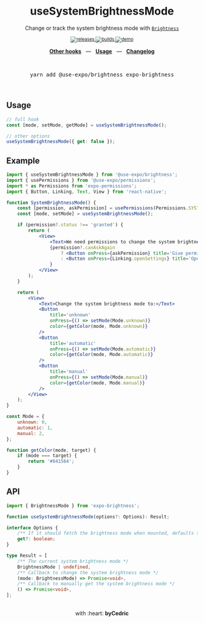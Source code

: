 <div align="center">
    <h1>useSystemBrightnessMode</h1>
    <p>Change or track the system brightness mode with <a href="https://docs.expo.io/versions/latest/sdk/brightness/"><code>Brightness</code></a></p>
    <sup>
        <a href="https://github.com/bycedric/use-expo/releases">
            <img src="https://img.shields.io/github/release/byCedric/use-expo/all.svg?style=flat-square" alt="releases" />
        </a>
        <a href="https://github.com/bycedric/use-expo/actions">
            <img src="https://img.shields.io/github/workflow/status/byCedric/use-expo/Packages/master.svg?style=flat-square" alt="builds" />
        </a>
        <a href="https://exp.host/@bycedric/use-expo">
            <img src="https://img.shields.io/badge/demo-expo.io-lightgrey.svg?style=flat-square" alt="demo" />
        </a>
    </sup>
    <br />
    <p align="center">
        <a href="https://github.com/byCedric/use-expo#readme"><b>Other hooks</b></a>
        &nbsp;&nbsp;&mdash;&nbsp;&nbsp;
        <a href="https://github.com/byCedric/use-expo#usage"><b>Usage</b></a>
        &nbsp;&nbsp;&mdash;&nbsp;&nbsp;
        <a href="https://github.com/byCedric/use-expo/blob/master/CHANGELOG.md"><b>Changelog</b></a>
    </p>
    <br />
    <pre>yarn add @use-expo/brightness expo-brightness</pre>
    <br />
</div>

## Usage

```jsx
// full hook
const [mode, setMode, getMode] = useSystemBrightnessMode();

// other options
useSystemBrightnessMode({ get: false });
```


## Example

```jsx
import { useSystemBrightnessMode } from '@use-expo/brightness';
import { usePermissions } from '@use-expo/permissions';
import * as Permissions from 'expo-permissions';
import { Button, Linking, Text, View } from 'react-native';

function SystemBrightnessMode() {
    const [permission, askPermission] = usePermissions(Permissions.SYSTEM_BRIGHTNESS);
    const [mode, setMode] = useSystemBrightnessMode();

    if (permission?.status !== 'granted') {
        return (
            <View>
                <Text>We need permissions to change the system brightness mode</Text>
                {permission?.canAskAgain
                    ? <Button onPress={askPermission} title='Give permission' />
                    : <Button onPress={Linking.openSettings} title='Open app settings' />
                }
            </View>
        );
    }

    return (
        <View>
            <Text>Change the system brightness mode to:</Text>
            <Button
                title='unknown'
                onPress={() => setMode(Mode.unknown)}
                color={getColor(mode, Mode.unknown)}
            />
            <Button
                title='automatic'
                onPress={() => setMode(Mode.automatic)}
                color={getColor(mode, Mode.automatic)}
            />
            <Button
                title='manual'
                onPress={() => setMode(Mode.manual)}
                color={getColor(mode, Mode.manual)}
            />
        </View>
    );
}

const Mode = {
    unknown: 0,
    automatic: 1,
    manual: 2,
};

function getColor(mode, target) {
    if (mode === target) {
        return '#841584';
    }
}
```


## API

```ts
import { BrightnessMode } from 'expo-brightness';

function useSystemBrightnessMode(options?: Options): Result;

interface Options {
    /** If it should fetch the brightness mode when mounted, defaults to `true` */
    get?: boolean;
}

type Result = [
    /** The current system brightness mode */
    BrightnessMode | undefined,
    /** Callback to change the system brightness mode */
    (mode: BrightnessMode) => Promise<void>,
    /** Callback to manually get the system brightness mode */
    () => Promise<void>,
];
```

<div align="center">
    <br />
    with :heart: <strong>byCedric</strong>
    <br />
</div>
